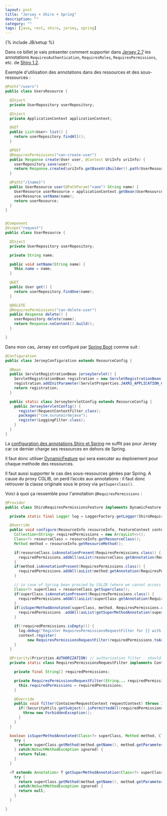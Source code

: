 ```yaml
---
layout: post
title: "Jersey + Shiro + Spring"
description: ""
category: ""
tags: [java, rest, shiro, jersey, spring]
---
```

{% include JB/setup %}


Dans ce billet je vais présenter comment supporter dans [Jersey 2.7](https://jersey.java.net) les annotations
`RequiresAuthentication`, `RequiresRoles`, `RequiresPermissions`, etc. de [Shiro 1.2](http://shiro.apache.org).

<!-- more -->

Exemple d'utilisation des annotations dans des ressources et des sous-ressources :

```java
@Path("/users")
public class UsersResource {

  @Inject
  private UserRepository userRepository;

  @Inject
  private ApplicationContext applicationContext;

  @GET
  public List<User> list() {
    return userRepository.findAll();
  }

  @POST
  @RequiresPermissions("can-create-user")
  public Response create(User user, @Context UriInfo uriInfo) {
    userRepository.save(user);
    return Response.created(uriInfo.getBaseUriBuilder().path(UserResource.class).build(user.getName())).build();
  }

  @Path("/{name}")
  public UserResource user(@PathParam("name") String name) {
    UserResource userResource = applicationContext.getBean(UserResource.class);
    userResource.setName(name);
    return userResource;
  }
}


@Component
@Scope("request")
public class UserResource {

  @Inject
  private UserRepository userRepository;

  private String name;

  public void setName(String name) {
    this.name = name;
  }

  @GET
  public User get() {
    return userRepository.findOne(name);
  }

  @DELETE
  @RequiresPermissions("can-delete-user")
  public Response delete() {
    userRepository.delete(name);
    return Response.noContent().build();
  }

}

```

Dans mon cas, Jersey est configuré par [Spring Boot](http://projects.spring.io/spring-boot) comme suit :

```java
@Configuration
public class JerseyConfiguration extends ResourceConfig {

  @Bean
  public ServletRegistrationBean jerseyServlet() {
    ServletRegistrationBean registration = new ServletRegistrationBean(new ServletContainer(), "/ws/*");
    registration.addInitParameter(ServletProperties.JAXRS_APPLICATION_CLASS, JerseyServletConfig.class.getName());
    return registration;
  }

  public static class JerseyServletConfig extends ResourceConfig {
    public JerseyServletConfig() {
      register(RequestContextFilter.class);
      packages("com.surunairdejava");
      register(LoggingFilter.class);
    }
  }
}
```

La [configuration des annotations Shiro et Spring](https://shiro.apache.org/spring.html#Spring-EnablingShiroAnnotations)
ne suffit pas pour Jersey car ce dernier charge ses ressources en dehors de Spring.

Il faut donc utiliser [DynamicFeature](https://jax-rs-spec.java.net/nonav/2.0/apidocs/javax/ws/rs/container/DynamicFeature.html) 
qui sera executer au deploiement pour chaque methode des ressources.

Il faut aussi supporter le cas des sous-ressources gérées par Spring. A cause du proxy CGLIB, on perd l’accès aux annotations : il faut donc retrouver la classe originale sous le proxy via `getSuperclass()`.

Voici à quoi ça ressemble pour l'annotation `@RequiresPermissions` : 


```java
@Provider
public class ShiroRequiresPermissionsFeature implements DynamicFeature {

  private static final Logger log = LoggerFactory.getLogger(ShiroRequiresPermissionsFeature.class);

  @Override
  public void configure(ResourceInfo resourceInfo, FeatureContext context) {
    Collection<String> requiredPermissions = new ArrayList<>();
    Class<?> resourceClass = resourceInfo.getResourceClass();
    Method method = resourceInfo.getResourceMethod();

    if(resourceClass.isAnnotationPresent(RequiresPermissions.class)) {
      requiredPermissions.addAll(asList(resourceClass.getAnnotation(RequiresPermissions.class).value()));
    }
    if(method.isAnnotationPresent(RequiresPermissions.class)) {
      requiredPermissions.addAll(asList(method.getAnnotation(RequiresPermissions.class).value()));
    }

    // in case of Spring bean proxied by CGLIB (where we cannot access annotations anymore)
    Class<?> superClass = resourceClass.getSuperclass();
    if(superClass.isAnnotationPresent(RequiresPermissions.class)) {
      requiredPermissions.addAll(asList(superClass.getAnnotation(RequiresPermissions.class).value()));
    }
    if(isSuperMethodAnnotated(superClass, method, RequiresPermissions.class)) {
      requiredPermissions .addAll(asList(getSuperMethodAnnotation(superClass, method, RequiresPermissions.class).value()));
    }

    if(!requiredPermissions.isEmpty()) {
      log.debug("Register RequiresPermissionsRequestFilter for {} with {}", resourceInfo, requiredPermissions);
      context.register(
          new RequiresPermissionsRequestFilter(requiredPermissions.toArray(new String[requiredPermissions.size()])));
    }
  }

  @Priority(Priorities.AUTHORIZATION) // authorization filter - should go after any authentication filters
  private static class RequiresPermissionsRequestFilter implements ContainerRequestFilter {

    private final String[] requiredPermissions;

    private RequiresPermissionsRequestFilter(String... requiredPermissions) {
      this.requiredPermissions = requiredPermissions;
    }

    @Override
    public void filter(ContainerRequestContext requestContext) throws IOException {
      if(!SecurityUtils.getSubject().isPermittedAll(requiredPermissions)) {
        throw new ForbiddenException();
      }
    }
  }

  boolean isSuperMethodAnnotated(Class<?> superClass, Method method, Class<? extends Annotation> annotationClass) {
    try {
      return superClass.getMethod(method.getName(), method.getParameterTypes()).isAnnotationPresent(annotationClass);
    } catch(NoSuchMethodException ignored) {
      return false;
    }
  }

  <T extends Annotation> T getSuperMethodAnnotation(Class<?> superClass, Method method, Class<T> annotationClass) {
    try {
      return superClass.getMethod(method.getName(), method.getParameterTypes()).getAnnotation(annotationClass);
    } catch(NoSuchMethodException ignored) {
      return null;
    }
  }

}
```